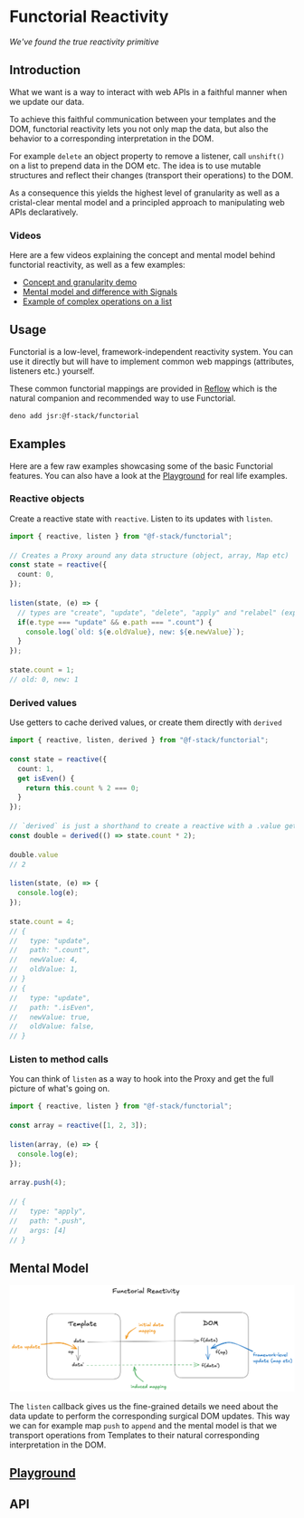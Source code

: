 # Functorial Reactivity

_We've found the true reactivity primitive_

## Introduction

What we want is a way to interact with web APIs in a faithful manner when we update our data.

To achieve this faithful communication between your templates and the DOM, functorial reactivity lets you not only map the data, but also the behavior to a corresponding interpretation in the DOM.

For example `delete` an object property to remove a listener, call `unshift()` on a list to prepend data in the DOM etc. The idea is to use mutable structures and reflect their changes (transport their operations) to the DOM.

As a consequence this yields the highest level of granularity as well as a cristal-clear mental model and a principled approach to manipulating web APIs declaratively.

### Videos

Here are a few videos explaining the concept and mental model behind functorial reactivity, as well as a few examples:

- [Concept and granularity demo](https://bsky.app/profile/fred-crozatier.dev/post/3lyktxp75x22a)
- [Mental model and difference with Signals](https://bsky.app/profile/fred-crozatier.dev/post/3m3ctprjykc25)
- [Example of complex operations on a list](https://bsky.app/profile/fred-crozatier.dev/post/3m3cvi5ygec25)

## Usage

Functorial is a low-level, framework-independent reactivity system. You can use it directly but will have to implement common web mappings (attributes, listeners etc.) yourself.

These common functorial mappings are provided in [Reflow]() which is the natural companion and recommended way to use Functorial.

```sh
deno add jsr:@f-stack/functorial
```

## Examples

Here are a few raw examples showcasing some of the basic Functorial features. You can also have a look at the [Playground](../../playground/) for real life examples.

### Reactive objects

Create a reactive state with `reactive`. Listen to its updates with `listen`.

```ts
import { reactive, listen } from "@f-stack/functorial";

// Creates a Proxy around any data structure (object, array, Map etc)
const state = reactive({
  count: 0,
});

listen(state, (e) => {
  // types are "create", "update", "delete", "apply" and "relabel" (experimental)
  if(e.type === "update" && e.path === ".count") {
    console.log(`old: ${e.oldValue}, new: ${e.newValue}`);
  }
});

state.count = 1;
// old: 0, new: 1
```

### Derived values

Use getters to cache derived values, or create them directly with `derived`

```ts
import { reactive, listen, derived } from "@f-stack/functorial";

const state = reactive({
  count: 1,
  get isEven() {
    return this.count % 2 === 0;
  }
});

// `derived` is just a shorthand to create a reactive with a .value getter
const double = derived(() => state.count * 2);

double.value
// 2

listen(state, (e) => {
  console.log(e);
});

state.count = 4;
// {
//   type: "update",
//   path: ".count",
//   newValue: 4,
//   oldValue: 1,
// }
// {
//   type: "update",
//   path: ".isEven",
//   newValue: true,
//   oldValue: false,
// }
```

### Listen to method calls

You can think of `listen` as a way to hook into the Proxy and get the full picture of what's going on.

```ts
import { reactive, listen } from "@f-stack/functorial";

const array = reactive([1, 2, 3]);

listen(array, (e) => {
  console.log(e);
});

array.push(4);

// {
//   type: "apply",
//   path: ".push",
//   args: [4]
// }
```

## Mental Model

![Mental Model](<assets/mental model.png>)

The `listen` callback gives us the fine-grained details we need about the data update to perform the corresponding surgical DOM updates. This way we can for example map `push` to `append` and the mental model is that we transport operations from Templates to their natural corresponding interpretation in the DOM.

## [Playground](../../playground/)

## API